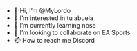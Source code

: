 - 👋 Hi, I’m @MyLordo
- 👀 I’m interested in tu abuela
- 🌱 I’m currently learning nose
- 💞️ I’m looking to collaborate on EA Sports
- 📫 How to reach me Discord

<!---
MyLordo/MyLordo is a ✨ special ✨ repository because its `README.md` (this file) appears on your GitHub profile.
You can click the Preview link to take a look at your changes.
--->
